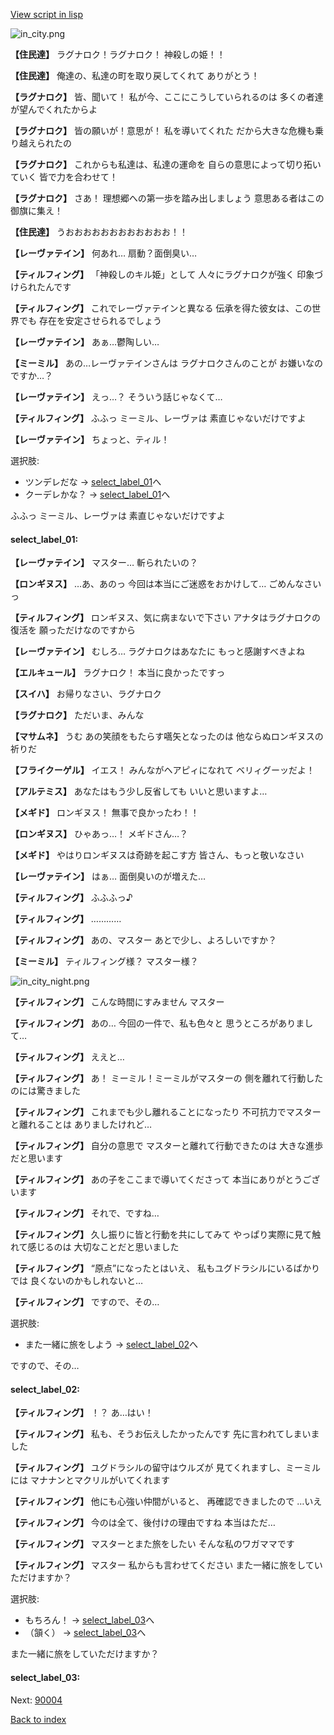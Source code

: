 [View script in lisp](../scripts/202316230.txt)

![in_city.png](../images/backgrounds/in_city.png)

**【住民達】**
ラグナロク！ラグナロク！
神殺しの姫！！

**【住民達】**
俺達の、私達の町を取り戻してくれて
ありがとう！

**【ラグナロク】**
皆、聞いて！
私が今、ここにこうしていられるのは
多くの者達が望んでくれたからよ

**【ラグナロク】**
皆の願いが！意思が！
私を導いてくれた
だから大きな危機も乗り越えられたの

**【ラグナロク】**
これからも私達は、私達の運命を
自らの意思によって切り拓いていく
皆で力を合わせて！

**【ラグナロク】**
さあ！
理想郷への第一歩を踏み出しましょう
意思ある者はこの御旗に集え！

**【住民達】**
うおおおおおおおおおおおお！！

**【レーヴァテイン】**
何あれ…
扇動？面倒臭い…

**【ティルフィング】**
「神殺しのキル姫」として
人々にラグナロクが強く
印象づけられたんです

**【ティルフィング】**
これでレーヴァテインと異なる
伝承を得た彼女は、この世界でも
存在を安定させられるでしょう

**【レーヴァテイン】**
あぁ…鬱陶しい…

**【ミーミル】**
あの…レーヴァテインさんは
ラグナロクさんのことが
お嫌いなのですか…？

**【レーヴァテイン】**
えっ…？
そういう話じゃなくて…

**【ティルフィング】**
ふふっ
ミーミル、レーヴァは
素直じゃないだけですよ

**【レーヴァテイン】**
ちょっと、ティル！

選択肢:
- ツンデレだな → [select_label_01](#select_label_01)へ
- クーデレかな？ → [select_label_01](#select_label_01)へ

ふふっ
ミーミル、レーヴァは
素直じゃないだけですよ

#### select_label_01:

**【レーヴァテイン】**
マスター…
斬られたいの？

**【ロンギヌス】**
…あ、あのっ
今回は本当にご迷惑をおかけして…
ごめんなさいっ

**【ティルフィング】**
ロンギヌス、気に病まないで下さい
アナタはラグナロクの復活を
願っただけなのですから

**【レーヴァテイン】**
むしろ…
ラグナロクはあなたに
もっと感謝すべきよね

**【エルキュール】**
ラグナロク！
本当に良かったですっ

**【スイハ】**
お帰りなさい、ラグナロク

**【ラグナロク】**
ただいま、みんな

**【マサムネ】**
うむ
あの笑顔をもたらす嚆矢となったのは
他ならぬロンギヌスの祈りだ

**【フライクーゲル】**
イエス！
みんながヘアピィになれて
ベリィグーッだよ！

**【アルテミス】**
あなたはもう少し反省しても
いいと思いますよ…

**【メギド】**
ロンギヌス！
無事で良かったわ！！

**【ロンギヌス】**
ひゃあっ…！
メギドさん…？

**【メギド】**
やはりロンギヌスは奇跡を起こす方
皆さん、もっと敬いなさい

**【レーヴァテイン】**
はぁ…
面倒臭いのが増えた…

**【ティルフィング】**
ふふふっ♪

**【ティルフィング】**
…………

**【ティルフィング】**
あの、マスター
あとで少し、よろしいですか？

**【ミーミル】**
ティルフィング様？
マスター様？

![in_city_night.png](../images/backgrounds/in_city_night.png)

**【ティルフィング】**
こんな時間にすみません
マスター

**【ティルフィング】**
あの…
今回の一件で、私も色々と
思うところがありまして…

**【ティルフィング】**
ええと…

**【ティルフィング】**
あ！
ミーミル！ミーミルがマスターの
側を離れて行動したのには驚きました

**【ティルフィング】**
これまでも少し離れることになったり
不可抗力でマスターと離れることは
ありましたけれど…

**【ティルフィング】**
自分の意思で
マスターと離れて行動できたのは
大きな進歩だと思います

**【ティルフィング】**
あの子をここまで導いてくださって
本当にありがとうございます

**【ティルフィング】**
それで、ですね…

**【ティルフィング】**
久し振りに皆と行動を共にしてみて
やっぱり実際に見て触れて感じるのは
大切なことだと思いました

**【ティルフィング】**
“原点”になったとはいえ、
私もユグドラシルにいるばかりでは
良くないのかもしれないと…

**【ティルフィング】**
ですので、その…

選択肢:
- また一緒に旅をしよう → [select_label_02](#select_label_02)へ

ですので、その…

#### select_label_02:

**【ティルフィング】**
！？
あ…はい！

**【ティルフィング】**
私も、そうお伝えしたかったんです
先に言われてしまいました

**【ティルフィング】**
ユグドラシルの留守はウルズが
見てくれますし、ミーミルには
マナナンとマクリルがいてくれます

**【ティルフィング】**
他にも心強い仲間がいると、
再確認できましたので
…いえ

**【ティルフィング】**
今のは全て、後付けの理由ですね
本当はただ…

**【ティルフィング】**
マスターとまた旅をしたい
そんな私のワガママです

**【ティルフィング】**
マスター
私からも言わせてください
また一緒に旅をしていただけますか？

選択肢:
- もちろん！ → [select_label_03](#select_label_03)へ
- （頷く） → [select_label_03](#select_label_03)へ

また一緒に旅をしていただけますか？

#### select_label_03:


Next: [90004](90004.md)

[Back to index](index.md)
